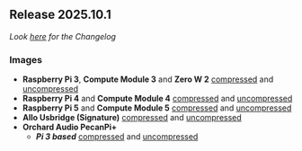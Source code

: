 ## Release 2025.10.1

_Look [here](/docs/CHANGELOG.md#2025.10.1) for the Changelog_

### Images

- **Raspberry Pi 3**, **Compute Module 3** and **Zero W 2**
[compressed](https://image.ropieee.io/ropieee_pi3-2025.10.1-stable.20251030.2849.bin.xz) and [uncompressed](https://image.ropieee.io/ropieee_pi3-2025.10.1-stable.20251030.2849.bin)
- **Raspberry Pi 4** and **Compute Module 4**
[compressed](https://image.ropieee.io/ropieee_pi4-2025.10.1-stable.20251030.2851.bin.xz) and [uncompressed](https://image.ropieee.io/ropieee_pi4-2025.10.1-stable.20251030.2851.bin)
- **Raspberry Pi 5** and **Compute Module 5**
[compressed](https://image.ropieee.io/ropieee_pi5-2025.10.1-stable.20251030.2852.bin.xz) and [uncompressed](https://image.ropieee.io/ropieee_pi5-2025.10.1-stable.20251030.2852.bin)
- **Allo Usbridge (Signature)**
[compressed](https://image.ropieee.io/ropieee_usbridge-2025.10.1-stable.20251030.2854.bin.xz) and [uncompressed](https://image.ropieee.io/ropieee_usbridge-2025.10.1-stable.20251030.2854.bin)
- **Orchard Audio PecanPi+**
  - ***Pi 3 based***
[compressed](https://image.ropieee.io/orchardaudio-pecanpiplus3-2025.10.1-stable.20251030.2850.bin.xz) and [uncompressed](https://image.ropieee.io/orchardaudio-pecanpiplus3-2025.10.1-stable.202501030.2850.bin)
